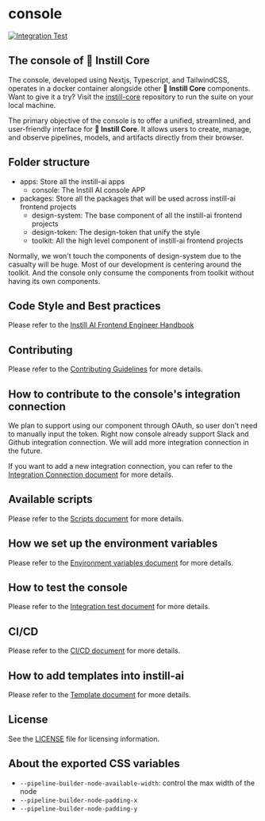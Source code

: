 # console

[![Integration Test](https://github.com/instill-ai/console/actions/workflows/integration-test.yml/badge.svg)](https://github.com/instill-ai/console/actions/workflows/integration-test.yml)

## The console of 🔮 Instill Core

The console, developed using Nextjs, Typescript, and TailwindCSS, operates in a docker container alongside other **🔮 Instill Core** components. Want to give it a try? Visit the [instill-core](https://github.com/instill-ai/instill-core) repository to run the suite on your local machine.

The primary objective of the console is to offer a unified, streamlined, and user-friendly interface for **🔮 Instill Core**. It allows users to create, manage, and observe pipelines, models, and artifacts directly from their browser.

## Folder structure

- apps: Store all the instill-ai apps
  - console: The Instill AI console APP
- packages: Store all the packages that will be used across instill-ai frontend projects
  - design-system: The base component of all the instill-ai frontend projects
  - design-token: The design-token that unify the style
  - toolkit: All the high level component of instill-ai frontend projects

Normally, we won't touch the components of design-system due to the casualty will be huge. Most of our development is centering around the toolkit. And the console only consume the components from toolkit without having its own components.

## Code Style and Best practices

Please refer to the [Instill AI Frontend Engineer Handbook](https://instill-ai.notion.site/Frontend-Engineer-Handbook-a1b46a06629c4cc5908812844bdd523c?pvs=4)

## Contributing

Please refer to the [Contributing Guidelines](./.github/CONTRIBUTING.md) for more details.

## How to contribute to the console's integration connection

We plan to support using our component through OAuth, so user don't need to manually input the token. Right now console already support Slack and Github integration connection. We will add more integration connection in the future.

If you want to add a new integration connection, you can refer to the [Integration Connection document](/docs/integration-connection.md) for more details.


## Available scripts

Please refer to the [Scripts document](/docs/scripts.md) for more details.

## How we set up the environment variables

Please refer to the [Environment variables document](/docs/environment-variables.md) for more details.

## How to test the console

Please refer to the [Integration test document](/docs/integration-test.md) for more details.

## CI/CD

Please refer to the [CI/CD document](/docs/cicd.md) for more details.

## How to add templates into instill-ai

Please refer to the [Template document](/docs/template.md) for more details.

## License

See the [LICENSE](./LICENSE) file for licensing information.

## About the exported CSS variables

- `--pipeline-builder-node-available-width`: control the max width of the node
- `--pipeline-builder-node-padding-x`
- `--pipeline-builder-node-padding-y`
